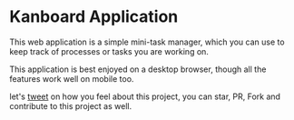 # Kanboard Application

This web application is a simple mini-task manager, which you can use to keep track of processes or tasks you are working on.

This application is best enjoyed on a desktop browser, though all the features work well on mobile too.

let's [tweet](https://twitter.com/jude_ojini) on how you feel about this project, you can star, PR, Fork and contribute to this project as well.
